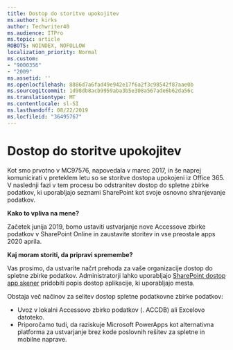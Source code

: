 ```yaml
---
title: Dostop do storitve upokojitev
ms.author: kirks
author: Techwriter40
ms.audience: ITPro
ms.topic: article
ROBOTS: NOINDEX, NOFOLLOW
localization_priority: Normal
ms.custom:
- "9000356"
- "2009"
ms.assetid: ''
ms.openlocfilehash: 8886d7a6fad49e942e17f6a2f3c98542f87aae0b
ms.sourcegitcommit: 1d98db8acb9959aba3b5e308a567ade6b62da56c
ms.translationtype: MT
ms.contentlocale: sl-SI
ms.lasthandoff: 08/22/2019
ms.locfileid: "36495767"
---
```

# <a name="access-services-retirement"></a>Dostop do storitve upokojitev

Kot smo prvotno v MC97576, napovedala v marec 2017, in še naprej komunicirati v preteklem letu so se storitve dostopa upokojeni iz Office 365. V naslednji fazi v tem procesu bo odstranitev dostop do spletne zbirke podatkov, ki uporabljajo seznami SharePoint kot svoje osnovno shranjevanje podatkov.

**Kako to vpliva na mene?**

Začetek junija 2019, bomo ustaviti ustvarjanje nove Accessove zbirke podatkov v SharePoint Online in zaustavite storitev in vse preostale apps 2020 aprila.

**Kaj moram storiti, da pripravi spremembe?**

Vas prosimo, da ustvarite načrt prehoda za vaše organizacije dostop do spletne zbirke podatkov. Administratorji lahko uporabljajo [SharePoint dostop app skener](https://github.com/SharePoint/PnP-Tools/tree/master/Solutions/SharePoint.AccessApp.Scanner) pridobiti popis dostop aplikacije, ki uporabljajo mesta.

Obstaja več načinov za selitev dostop spletne podatkovne zbirke podatkov:

- Uvoz v lokalni Accessovo zbirko podatkov (. ACCDB) ali Excelovo datoteko.
- Priporočamo tudi, da raziskuje Microsoft PowerApps kot alternativna platforma za ustvarjanje brez kode poslovnih rešitev za spletne in mobilne naprave.